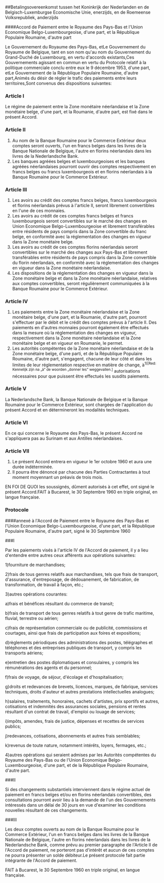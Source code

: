 <meta http-equiv='Content-Type' content='text/html; charset=utf-8' />

##Betalingsovereenkomst tussen het Koninkrijk der Nederlanden en de Belgisch-Luxemburgse Economische Unie, enerzijds, en de Roemeense Volksrepubliek, anderzijds

####Accord de Paiement entre le Royaume des Pays-Bas et l'Union Economique Belgo-Luxembourgeoise, d'une part, et la République Populaire Roumaine, d'autre part

Le Gouvernement du Royaume des Pays-Bas, etLe Gouvernement du Royaume de Belgique, tant en son nom qu'au nom du Gouvernement du Grand-Duché de Luxembourg, en vertu d'accords existants,Ces Gouvernements agissant en commun en vertu du Protocole relatif à la politique commerciale conclu entre eux le 9 décembre 1953, d'une part, etLe Gouvernement de la République Populaire Roumaine, d'autre part,Animés du désir de régler le trafic des paiements entre leurs territoires,Sont convenus des dispositions suivantes:

### Article  I  

Le régime de paiement entre la Zone monétaire néerlandaise et la Zone monétaire belge, d'une part, et la Roumanie, d'autre part, est fixé dans le présent Accord.

### Article  II  

1. Au nom de la Banque Roumaine pour le Commerce Extérieur deux comptes seront ouverts, l'un en francs belges dans les livres de la Banque Nationale de Belgique, l'autre en florins néerlandais dans les livres de la Nederlandsche Bank.
2. Les banques agréées belges et luxembourgeoises et les banques agréées néerlandaises pourront ouvrir des comptes respectivement en francs belges ou francs luxembourgeois et en florins néerlandais à la Banque Roumaine pour le Commerce Extérieur.

### Article  III  

1. Les avoirs au crédit des comptes francs belges, francs luxembourgeois et florins néerlandais prévus à l'article II, seront librement convertibles en l'une de ces monnaies.
2. Les avoirs au crédit de ces comptes francs belges et francs luxembourgeois seront convertibles sur le marché des changes en Union Economique Belgo-Luxembourgeoise et librement transférables entre résidents de pays compris dans la Zone convertible du franc belge, en conformité avec la réglementation des changes en vigueur dans la Zone monétaire belge.
3. Les avoirs au crédit de ces comptes florins néerlandais seront convertibles sur le marché des changes aux Pays-Bas et librement transférables entre résidents de pays compris dans la Zone convertible du florin néerlandais, en conformité avec la réglementation des changes en vigueur dans la Zone monétaire néerlandaise.
4. Les dispositions de la réglementation des changes en vigueur dans la Zone monétaire belge et dans la Zone monétaire néerlandaise, relatives aux comptes convertibles, seront régulièrement communiquées à la Banque Roumaine pour le Commerce Extérieur.

### Article  IV  

1. Les paiements entre la Zone monétaire néerlandaise et la Zone monétaire belge, d'une part, et la Roumanie, d'autre part, pourront s'effectuer par le débit et le crédit des comptes prévus à l'article II. Des paiements en d'autres monnaies pourront également être effectués dans la mesure où la réglementation des changes en vigueur, respectivement dans la Zone monétaire néerlandaise et la Zone monétaire belge et en vigueur en Roumanie, le permet.
2. Les autorités compétentes de la Zone monétaire néerlandaise et de la Zone monétaire belge, d'une parti, et de la République Populaire Roumaine, d'autre part, s'engagent, chacune de leur côté et dans les limites de leur réglementation respective en matière de change, à<sup>1)[Red: Kennelijk zijn na „à” de woorden „donner les” weggevallen.]</sup> autorisations nécessaires pour que puissent être effectués les susdits paiements.

### Article  V  

La Nederlandsche Bank, la Banque Nationale de Belgique et la Banque Roumaine pour le Commerce Extérieur, sont chargées de l'application du présent Accord et en détermineront les modalités techniques.

### Article  VI  

En ce qui concerne le Royaume des Pays-Bas, le présent Accord ne s'appliquera pas au Surinam et aux Antilles néerlandaises.

### Article  VII  

1. Le présent Accord entrera en vigueur le 1er octobre 1960 et aura une durée indéterminée.
2. Il pourra être dénoncé par chacune des Parties Contractantes à tout moment moyennant un préavis de trois mois.

EN FOI DE QUOI les soussignés, dûment autorisés à cet effet, ont signé le présent Accord.FAIT à Bucarest, le 30 Septembre 1960 en triple original, en langue française.

### Protocole 

####annexé à l'Accord de Paiement entre le Royaume des Pays-Bas et l'Union Economique Belgo-Luxembourgeoise, d'une part, et la République Populaire Roumaine, d'autre part, signé le 30 Septembre 1960

###I 

Par les paiements visés à l'article IV de l'Accord de paiement, il y a lieu d'entendre entre autres ceux afférents aux opérations suivantes:

1)fourniture de marchandises;

2)frais de tous genres relatifs aux marchandises, tels que frais de transport, d'assurance, d'entreposage, de dédouanement, de fabrication, de transformation, de travail à façon, etc.;

3)autres opérations courantes:

a)frais et bénéfices résultant du commerce de transit;

b)frais de transport de tous genres relatifs à tout genre de trafic maritime, fluvial, terrestre ou aérien;

c)frais de représentation commerciale ou de publicité, commissions et courtages, ainsi que frais de participation aux foires et expositions;

d)règlements périodiques des administrations des postes, télégraphes et téléphones et des entreprises publiques de transport, y compris les transports aériens;

e)entretien des postes diplomatiques et consulaires, y compris les rémunérations des agents et du personnel;

f)frais de voyage, de séjour, d'écolage et d'hospitalisation;

g)droits et redevances de brevets, licences, marques, de fabrique, services techniques, droits d'auteur et autres prestations intellectuelles analogues;

h)salaires, traitements, honoraires, cachets d'artistes, prix sportifs et autres, cotisations et indemnités des assurances sociales, pensions et rentes résultant d'un contrat de travail, d'emploi ou louage de services;

i)impôts, amendes, frais de justice, dépenses et recettes de services publics;

j)redevances, cotisations, abonnements et autres frais semblables;

k)revenus de toute nature, notamment intérêts, loyers, fermages, etc.;

4)autres opérations qui seraient admises par les Autorités compétentes du Royaume des Pays-Bas ou de l'Union Economique Belgo-Luxembourgeoise, d'une part, et de la République Populaire Roumaine, d'autre part.

###II 

Si des changements substantiels interviennent dans le régime actuel de paiement en francs belges et/ou en florins néerlandais convertibles, des consultations pourront avoir lieu à la demande de l'un des Gouvernements intéressés dans un délai de 30 jours en vue d'examiner les conditions nouvelles résultant de ces changements.

###III 

Les deux comptes ouverts au nom de la Banque Roumaine pour le Commerce Extérieur, l'un en francs belges dans les livres de la Banque Nationale de Belgique, l'autre en florins néerlandais dans les livres de la Nederlandsche Bank, comme prévu au premier paragraphe de l'Article II de l'Accord de paiement, ne porteront pas d'intérêt et aucun de ces comptes ne pourra présenter un solde débiteur.Le présent protocole fait partie intégrante de l'Accord de paiement.

FAIT à Bucarest, le 30 Septembre 1960 en triple original, en langue française.

